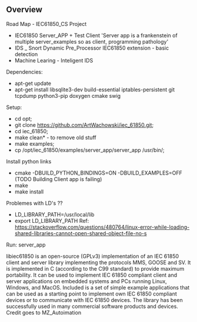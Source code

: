 ## Overview

Road Map - IEC61850_CS Project
- IEC61850 Server_APP + Test Client 'Server app is a frankenstein of multiple server_examples so as client, programming pathology' 
- IDS _ Snort Dynamic Pre_Processor IEC61850 extension - basic detection 
- Machine Learing - Inteligent IDS

Dependencies:
- apt-get update
- apt-get install libsqlite3-dev build-essential iptables-persistent git tcpdump python3-pip doxygen cmake swig 

Setup:
- cd opt;
- git clone https://github.com/ArtWachowski/iec_61850.git;
- cd iec_61850;
- make clean* - to remove old stuff
- make examples; 
- cp /opt/iec_61850/examples/server_app/server_app /usr/bin/;

Install python links  
- cmake -DBUILD_PYTHON_BINDINGS=ON -DBUILD_EXAMPLES=OFF (TODO Building Client app is failing) 
- make 
- make install

Problemes with LD's ?? 
- LD_LIBRARY_PATH=/usr/local/lib
- export LD_LIBRARY_PATH
Ref: https://stackoverflow.com/questions/480764/linux-error-while-loading-shared-libraries-cannot-open-shared-object-file-no-s

Run:
server_app


libiec61850 is an open-source (GPLv3) implementation of an IEC 61850 client and server library implementing the protocols MMS, GOOSE and SV. 
It is implemented in C (according to the C99 standard) to provide maximum portability. 
It can be used to implement IEC 61850 compliant client and server applications on embedded systems and PCs running Linux, Windows, and MacOS. 
Included is a set of simple example applications that can be used as a starting point to implement own IEC 61850 compliant devices or to communicate with IEC 61850 devices. 
The library has been successfully used in many commercial software products and devices. Credit goes to MZ_Autoimation
